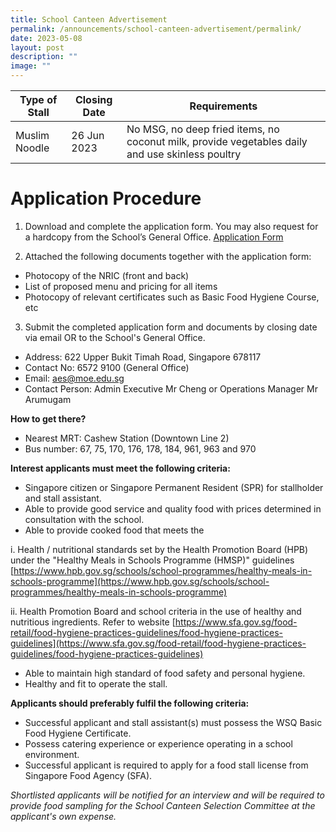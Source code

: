 ```yaml
---
title: School Canteen Advertisement
permalink: /announcements/school-canteen-advertisement/permalink/
date: 2023-05-08
layout: post
description: ""
image: ""
---
```

| Type of Stall | Closing Date | Requirements |
| -------- | -------- | -------- |
| Muslim Noodle      | 26 Jun 2023    | No MSG, no deep fried items, no coconut milk, provide vegetables daily and use skinless poultry    |

# **Application Procedure**
1. Download and complete the application form. You may also request for a hardcopy from the School’s General Office. 
[Application Form](/files/appexistingsch%20application%20form.pdf)


2. Attached the following documents together with the application form:

* Photocopy of the NRIC (front and back)
* List of proposed menu and pricing for all items
* Photocopy of relevant certificates such as Basic Food Hygiene Course, etc

3. Submit the completed application form and documents by closing date via email OR to the School's General Office.
* Address: 622 Upper Bukit Timah Road, Singapore 678117
* Contact No: 6572 9100 (General Office)
* Email: aes@moe.edu.sg
* Contact Person: Admin Executive Mr Cheng or Operations Manager Mr Arumugam

**How to get there?**
* Nearest MRT: Cashew Station (Downtown Line 2)
* Bus number: 67, 75, 170, 176, 178, 184, 961, 963 and 970

**Interest applicants must meet the following criteria:**
* Singapore citizen or Singapore Permanent Resident (SPR) for stallholder and stall assistant.
* Able to provide good service and quality food with prices determined in consultation with the school.
* Able to provide cooked food that meets the 

i.	Health / nutritional standards set by the Health Promotion Board (HPB) under the "Healthy Meals in Schools Programme (HMSP)" guidelines
[https://www.hpb.gov.sg/schools/school-programmes/healthy-meals-in-schools-programme](https://www.hpb.gov.sg/schools/school-programmes/healthy-meals-in-schools-programme)

ii.	Health Promotion Board and school criteria in the use of healthy and nutritious ingredients. Refer to website [https://www.sfa.gov.sg/food-retail/food-hygiene-practices-guidelines/food-hygiene-practices-guidelines](https://www.sfa.gov.sg/food-retail/food-hygiene-practices-guidelines/food-hygiene-practices-guidelines)
* Able to maintain high standard of food safety and personal hygiene.
* Healthy and fit to operate the stall.

**Applicants should preferably fulfil the following criteria:**
* Successful applicant and stall assistant(s) must possess the WSQ Basic Food Hygiene Certificate.
* Possess catering experience or experience operating in a school environment.
* Successful applicant is required to apply for a food stall license from Singapore Food Agency (SFA).

*Shortlisted applicants will be notified for an interview and will be required to provide food sampling for the School Canteen Selection Committee at the applicant's own expense.*